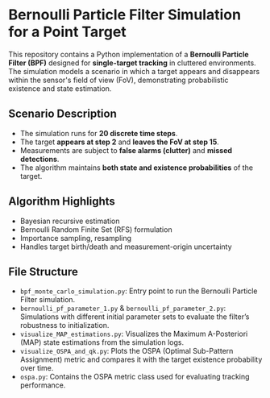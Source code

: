 # Bernoulli Particle Filter Simulation for a Point Target

This repository contains a Python implementation of a **Bernoulli Particle Filter (BPF)** designed for **single-target tracking** in cluttered environments. The simulation models a scenario in which a target appears and disappears within the sensor's field of view (FoV), demonstrating probabilistic existence and state estimation.

## Scenario Description
- The simulation runs for **20 discrete time steps**.
- The target **appears at step 2** and **leaves the FoV at step 15**.
- Measurements are subject to **false alarms (clutter)** and **missed detections**.
- The algorithm maintains **both state and existence probabilities** of the target.

## Algorithm Highlights
- Bayesian recursive estimation
- Bernoulli Random Finite Set (RFS) formulation
- Importance sampling, resampling
- Handles target birth/death and measurement-origin uncertainty

## File Structure

- `bpf_monte_carlo_simulation.py`: Entry point to run the Bernoulli Particle Filter simulation.
- `bernoulli_pf_parameter_1.py` & `bernoulli_pf_parameter_2.py`: Simulations with different initial parameter sets to evaluate the filter’s robustness to initialization.
- `visualize_MAP_estimations.py`: Visualizes the Maximum A-Posteriori (MAP) state estimations from the simulation logs.
- `visualize_OSPA_and_qk.py`: Plots the OSPA (Optimal Sub-Pattern Assignment) metric and compares it with the target existence probability over time.
- `ospa.py`: Contains the OSPA metric class used for evaluating tracking performance.
